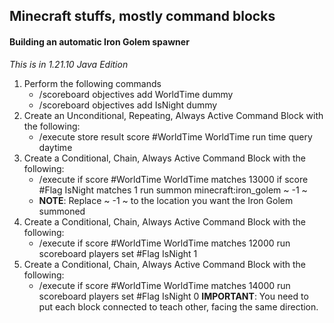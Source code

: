## Minecraft stuffs, mostly command blocks

#### Building an automatic Iron Golem spawner
*This is in 1.21.10 Java Edition*
1. Perform the following commands
   - /scoreboard objectives add WorldTime dummy
   - /scoreboard objectives add IsNight dummy
1. Create an Unconditional, Repeating, Always Active Command Block with the following:
    - /execute store result score #WorldTime WorldTime run time query daytime
1. Create a Conditional, Chain, Always Active Command Block with the following:
    - /execute if score #WorldTime WorldTime matches 13000 if score #Flag IsNight matches 1 run summon minecraft:iron_golem ~ -1 ~
    - **NOTE**: Replace ~ -1 ~ to the location you want the Iron Golem summoned
1. Create a Conditional, Chain, Always Active Command Block with the following:
    - /execute if score #WorldTime WorldTime matches 12000 run scoreboard players set #Flag IsNight 1
1. Create a Conditional, Chain, Always Active Command Block with the following:
    - /execute if score #WorldTime WorldTime matches 14000 run scoreboard players set #Flag IsNight 0
**IMPORTANT**: You need to put each block connected to teach other, facing the same direction.  
